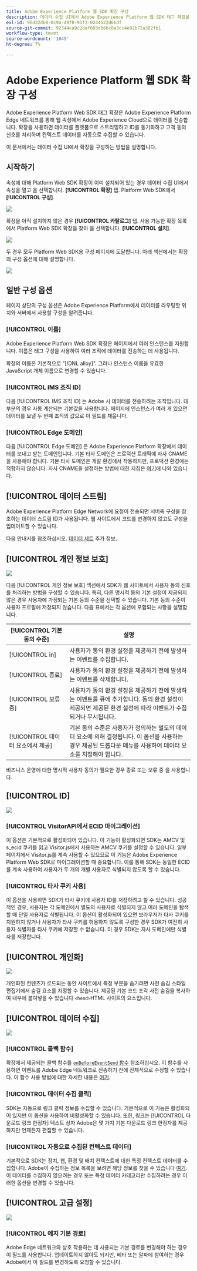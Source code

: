 ```yaml
---
title: Adobe Experience Platform 웹 SDK 확장 구성
description: 데이터 수집 UI에서 Adobe Experience Platform 웹 SDK 태그 확장을 구성하는 방법입니다.
exl-id: 96d32db8-0c9a-49f0-91f3-0244522d66df
source-git-commit: 92344ca9c2daf603d866c8a3cc4e92b72a382fb1
workflow-type: tm+mt
source-wordcount: '1049'
ht-degree: 7%

---
```


# Adobe Experience Platform 웹 SDK 확장 구성

Adobe Experience Platform Web SDK 태그 확장은 Adobe Experience Platform Edge 네트워크를 통해 웹 속성에서 Adobe Experience Cloud으로 데이터를 전송합니다. 확장을 사용하면 데이터를 플랫폼으로 스트리밍하고 ID를 동기화하고 고객 동의 신호를 처리하며 컨텍스트 데이터를 자동으로 수집할 수 있습니다.

이 문서에서는 데이터 수집 UI에서 확장을 구성하는 방법을 설명합니다.

## 시작하기

속성에 대해 Platform Web SDK 확장이 이미 설치되어 있는 경우 데이터 수집 UI에서 속성을 열고 을 선택합니다. **[!UICONTROL 확장]** 탭. Platform Web SDK에서 **[!UICONTROL 구성]**.

![](../images/extension/overview/configure.png)

확장을 아직 설치하지 않은 경우 **[!UICONTROL 카탈로그]** 탭. 사용 가능한 확장 목록에서 Platform Web SDK 확장을 찾아 을 선택합니다. **[!UICONTROL 설치]**.

![](../images/extension/overview/install.png)

두 경우 모두 Platform Web SDK용 구성 페이지에 도달합니다. 아래 섹션에서는 확장의 구성 옵션에 대해 설명합니다.

![](../images/extension/overview/config-screen.png)

## 일반 구성 옵션

페이지 상단의 구성 옵션은 Adobe Experience Platform에서 데이터를 라우팅할 위치와 서버에서 사용할 구성을 알려줍니다.

### [!UICONTROL 이름]

Adobe Experience Platform Web SDK 확장은 페이지에서 여러 인스턴스를 지원합니다. 이름은 태그 구성을 사용하여 여러 조직에 데이터를 전송하는 데 사용됩니다.

확장의 이름은 기본적으로 &quot;[!DNL alloy]&quot;. 그러나 인스턴스 이름을 유효한 JavaScript 개체 이름으로 변경할 수 있습니다.

### **[!UICONTROL IMS 조직 ID]**

다음 [!UICONTROL IMS 조직 ID] 는 Adobe 시 데이터를 전송하려는 조직입니다. 대부분의 경우 자동 계산되는 기본값을 사용합니다. 페이지에 인스턴스가 여러 개 있으면 데이터를 보낼 두 번째 조직의 값으로 이 필드를 채웁니다.

### **[!UICONTROL Edge 도메인]**

다음 [!UICONTROL Edge 도메인] 은 Adobe Experience Platform 확장에서 데이터를 보내고 받는 도메인입니다. 기본 타사 도메인은 프로덕션 트래픽에 자사 CNAME을 사용해야 합니다. 기본 타사 도메인은 개발 환경에서 작동하지만, 프로덕션 환경에는 적합하지 않습니다. 자사 CNAME을 설정하는 방법에 대한 지침은 [여기](https://experienceleague.adobe.com/docs/core-services/interface/ec-cookies/cookies-first-party.html?lang=ko-KR)에 나와 있습니다.

## [!UICONTROL 데이터 스트림]

Adobe Experience Platform Edge Network에 요청이 전송되면 서버측 구성을 참조하는 데이터 스트림 ID가 사용됩니다. 웹 사이트에서 코드를 변경하지 않고도 구성을 업데이트할 수 있습니다.

다음 안내서를 참조하십시오. [데이터 세트](../fundamentals/datastreams.md) 추가 정보.


## [!UICONTROL 개인 정보 보호]

![](../images/extension/overview/privacy.png)

다음 [!UICONTROL 개인 정보 보호] 섹션에서 SDK가 웹 사이트에서 사용자 동의 신호를 처리하는 방법을 구성할 수 있습니다. 특히, 다른 명시적 동의 기본 설정이 제공되지 않은 경우 사용자에 가정되는 기본 동의 수준을 선택할 수 있습니다. 기본 동의 수준이 사용자 프로필에 저장되지 않습니다. 다음 표에서는 각 옵션에 포함되는 사항을 설명합니다.

| [!UICONTROL 기본 동의 수준] | 설명 |
| --- | --- |
| [!UICONTROL in] | 사용자가 동의 환경 설정을 제공하기 전에 발생하는 이벤트를 수집합니다. |
| [!UICONTROL 종료] | 사용자가 동의 환경 설정을 제공하기 전에 발생하는 이벤트를 삭제합니다. |
| [!UICONTROL 보류 중] | 사용자가 동의 환경 설정을 제공하기 전에 발생하는 이벤트를 큐에 추가합니다. 동의 환경 설정이 제공되면 제공된 환경 설정에 따라 이벤트가 수집되거나 무시됩니다. |
| [!UICONTROL 데이터 요소에서 제공] | 기본 동의 수준은 사용자가 정의하는 별도의 데이터 요소에 의해 결정됩니다. 이 옵션을 사용하는 경우 제공된 드롭다운 메뉴를 사용하여 데이터 요소를 지정해야 합니다. |

비즈니스 운영에 대한 명시적 사용자 동의가 필요한 경우 종료 또는 보류 중 을 사용합니다.

## [!UICONTROL ID]

![](../images/extension/overview/identity.png)

### [!UICONTROL VisitorAPI에서 ECID 마이그레이션]

이 옵션은 기본적으로 활성화되어 있습니다. 이 기능이 활성화되면 SDK는 AMCV 및 s_ecid 쿠키를 읽고 Visitor.js에서 사용하는 AMCV 쿠키를 설정할 수 있습니다. 일부 페이지에서 Visitor.js를 계속 사용할 수 있으므로 이 기능은 Adobe Experience Platform Web SDK로 마이그레이션할 때 중요합니다. 이를 통해 SDK는 동일한 ECID를 계속 사용하여 사용자가 두 개의 개별 사용자로 식별되지 않도록 할 수 있습니다.

### [!UICONTROL 타사 쿠키 사용]

이 옵션을 사용하면 SDK가 타사 쿠키에 사용자 ID를 저장하려고 할 수 있습니다. 성공적인 경우, 사용자는 각 도메인에서 별도의 사용자로 식별되지 않고 여러 도메인을 탐색할 때 단일 사용자로 식별됩니다. 이 옵션이 활성화되어 있으면 브라우저가 타사 쿠키를 지원하지 않거나 사용자가 타사 쿠키를 허용하지 않도록 구성한 경우 SDK가 여전히 사용자 식별자를 타사 쿠키에 저장할 수 없습니다. 이 경우 SDK는 자사 도메인에만 식별자를 저장합니다.

## [!UICONTROL 개인화]

![](../images/extension/overview/personalization.png)

개인화된 컨텐츠가 로드되는 동안 사이트에서 특정 부분을 숨기려면 사전 숨김 스타일 편집기에서 숨길 요소를 지정할 수 있습니다. 제공된 기본 코드 조각 사전 숨김을 복사하여 내부에 붙여넣을 수 있습니다 `<head>`HTML 사이트의 요소입니다.

## [!UICONTROL 데이터 수집]

![](../images/extension/overview/data-collection.png)

### [!UICONTROL 콜백 함수]

확장에서 제공되는 콜백 함수를 [`onBeforeEventSend` 함수](https://experienceleague.adobe.com/docs/experience-platform/edge/fundamentals/configuring-the-sdk.html?lang=en) 참조하십시오. 이 함수를 사용하면 이벤트를 Adobe Edge 네트워크로 전송하기 전에 전체적으로 수정할 수 있습니다. 이 함수 사용 방법에 대한 자세한 내용은 [여기](https://experienceleague.adobe.com/docs/experience-platform/edge/fundamentals/tracking-events.html?lang=en#modifying-events-globally).

### [!UICONTROL 데이터 수집 클릭]

SDK는 자동으로 링크 클릭 정보를 수집할 수 있습니다. 기본적으로 이 기능은 활성화되어 있지만 이 옵션을 사용하여 비활성화할 수 있습니다. 또한, 링크는 [!UICONTROL 다운로드 링크 한정자] 텍스트 상자 Adobe은 몇 가지 기본 다운로드 링크 한정자를 제공하지만 언제든지 편집할 수 있습니다.

### [!UICONTROL 자동으로 수집된 컨텍스트 데이터]

기본적으로 SDK는 장치, 웹, 환경 및 배치 컨텍스트에 대한 특정 컨텍스트 데이터를 수집합니다. Adobe이 수집하는 정보 목록을 보려면 해당 정보를 찾을 수 있습니다 [여기](https://experienceleague.adobe.com/docs/experience-platform/edge/data-collection/automatic-information.html?lang=en). 이 데이터를 수집하지 않으려는 경우 또는 특정 데이터 카테고리만 수집하려는 경우 이러한 옵션을 변경할 수 있습니다.

## [!UICONTROL 고급 설정]

![](../images/extension/overview/advanced-settings.png)

### [!UICONTROL 에지 기본 경로]

Adobe Edge 네트워크와 상호 작용하는 데 사용되는 기본 경로를 변경해야 하는 경우 이 필드를 사용합니다. 업데이트하지 않아도 되지만, 베타 또는 알파에 참여하는 경우 Adobe에서 이 필드를 변경하도록 요청할 수 있습니다.
